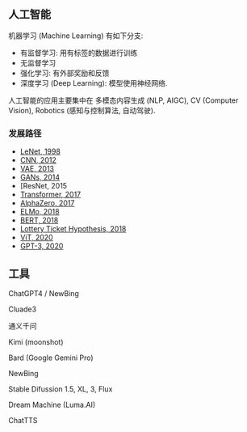 ## 人工智能

机器学习 (Machine Learning) 有如下分支:
- 有监督学习: 用有标签的数据进行训练
- 无监督学习
- 强化学习: 有外部奖励和反馈
- 深度学习 (Deep Learning): 模型使用神经网络. 

人工智能的应用主要集中在 多模态内容生成 (NLP, AIGC), CV (Computer Vision), Robotics (感知与控制算法, 自动驾驶). 

### 发展路径

- [LeNet, 1998](../paper/Gradient-Based%20Learning%20Applied%20to%20Document%20Recognition,%201998.pdf)
- [CNN, 2012](../paper/ImageNet%20Classification%20with%20Deep%20Convolutional%20Neural%20Networks,%202012.pdf)
- [VAE, 2013](../paper/Auto-Encoding%20Variational%20Bayes,%202013.pdf)
- [GANs, 2014](../paper/Generative%20Adversarial%20Networks,%202014.pdf)
- [ResNet, 2015
- [Transformer, 2017](../paper/Attention%20Is%20All%20You%20Need,%202017.pdf)
- [AlphaZero, 2017](../paper/Mastering%20Chess%20and%20Shogi%20by%20Self-Play%20with%20a%20General%20Reinforcement%20Learning%20Algorithm,%202017.pdf)
- [ELMo, 2018](../paper/Deep%20Contextualized%20Word%20Representations,%202018.pdf)
- [BERT, 2018](../paper/BERT,%20Pre-training%20of%20Deep%20Bidirectional%20Transformers%20for%20Language%20Understanding,%202018.pdf)
- [Lottery Ticket Hypothesis, 2018](../paper/The%20Lottery%20Ticket%20Hypothesis,%20Finding%20Sparse,%20Trainable%20Neural%20Networks,%202018.pdf)
- [ViT, 2020](../paper/ViT,%20An%20Image%20is%20Worth%2016x16%20Words,%20Transformers%20for%20Image%20Recognition%20at%20Scale.pdf)
- [GPT-3, 2020](../paper/Language%20Models%20are%20Few-Shot%20Learners,%202020.pdf)

## 工具

ChatGPT4 / NewBing

Cluade3

通义千问

Kimi (moonshot)

Bard (Google Gemini Pro)

NewBing

Stable Difussion 1.5, XL, 3, Flux

Dream Machine (Luma.AI)

ChatTTS


